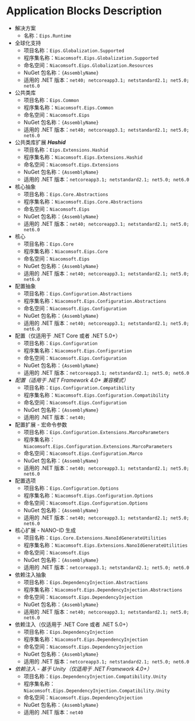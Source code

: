 # Application Blocks Description

- 解决方案
  - 名称：`Eips.Runtime`
- 全球化支持
  - 项目名称：`Eips.Globalization.Supported`
  - 程序集名称：`Niacomsoft.Eips.Globalization.Supported`
  - 命名空间：`Niacomsoft.Eips.Globalization.Resources`
  - NuGet 包名称：`{AssemblyName}`
  - 适用的 .NET 版本：`net40; netcoreapp3.1; netstandard2.1; net5.0; net6.0`
- 公共类库
  - 项目名称：`Eips.Common`
  - 程序集名称：`Niacomsoft.Eips.Common`
  - 命名空间：`Niacomsoft.Eips`
  - NuGet 包名称：`{AssemblyName}`
  - 适用的 .NET 版本：`net40; netcoreapp3.1; netstandard2.1; net5.0; net6.0`
- 公共类库扩展 ***Hashid***
  - 项目名称：`Eips.Extensions.Hashid`
  - 程序集名称：`Niacomsoft.Eips.Extensions.Hashid`
  - 命名空间：`Niacomsoft.Eips.Extensions`
  - NuGet 包名称：`{AssemblyName}`
  - 适用的 .NET 版本：`netcoreapp3.1; netstandard2.1; net5.0; net6.0`
- 核心抽象
  - 项目名称：`Eips.Core.Abstractions`
  - 程序集名称：`Niacomsoft.Eips.Core.Abstractions`
  - 命名空间：`Niacomsoft.Eips`
  - NuGet 包名称：`{AssemblyName}`
  - 适用的 .NET 版本：`net40; netcoreapp3.1; netstandard2.1; net5.0; net6.0`
- 核心
  - 项目名称：`Eips.Core`
  - 程序集名称：`Niacomsoft.Eips.Core`
  - 命名空间：`Niacomsoft.Eips`
  - NuGet 包名称：`{AssemblyName}`
  - 适用的 .NET 版本：`net40; netcoreapp3.1; netstandard2.1; net5.0; net6.0`
- 配置抽象
  - 项目名称：`Eips.Configuration.Abstractions`
  - 程序集名称：`Niacomsoft.Eips.Configuration.Abstractions`
  - 命名空间：`Niacomsoft.Eips.Configuration`
  - NuGet 包名称：`{AssemblyName}`
  - 适用的 .NET 版本：`net40; netcoreapp3.1; netstandard2.1; net5.0; net6.0`
- 配置（仅适用于 .NET Core 或者 .NET 5.0+）
  - 项目名称：`Eips.Configuration`
  - 程序集名称：`Niacomsoft.Eips.Configuration`
  - 命名空间：`Niacomsoft.Eips.Configuration`
  - NuGet 包名称：`{AssemblyName}`
  - 适用的 .NET 版本：`netcoreapp3.1; netstandard2.1; net5.0; net6.0`
- *配置（适用于 .NET Framework 4.0+ 兼容模式）*
  - 项目名称：`Eips.Configuration.Compatibility`
  - 程序集名称：`Niacomsoft.Eips.Configuration.Compatibility`
  - 命名空间：`Niacomsoft.Eips.Configuration`
  - NuGet 包名称：`{AssemblyName}`
  - 适用的 .NET 版本：`net40;`
- 配置扩展 - 宏命令参数
  - 项目名称：`Eips.Configuration.Extensions.MarcoParameters`
  - 程序集名称：`Niacomsoft.Eips.Configuration.Extensions.MarcoParameters`
  - 命名空间：`Niacomsoft.Eips.Configuration.Marco`
  - NuGet 包名称：`{AssemblyName}`
  - 适用的 .NET 版本：`net40; netcoreapp3.1; netstandard2.1; net5.0; net6.0`
- 配置选项
  - 项目名称：`Eips.Configuration.Options`
  - 程序集名称：`Niacomsoft.Eips.Configuration.Options`
  - 命名空间：`Niacomsoft.Eips.Configuration.Options`
  - NuGet 包名称：`{AssemblyName}`
  - 适用的 .NET 版本：`net40; netcoreapp3.1; netstandard2.1; net5.0; net6.0`
- 核心扩展 - NANO-ID 生成
  - 项目名称：`Eips.Core.Extensions.NanoIdGenerateUtilities`
  - 程序集名称：`Niacomsoft.Eips.Extensions.NanoIdGenerateUtilities`
  - 命名空间：`Niacomsoft.Eips`
  - NuGet 包名称：`{AssemblyName}`
  - 适用的 .NET 版本：`netcoreapp3.1; netstandard2.1; net5.0; net6.0`
- 依赖注入抽象
  - 项目名称：`Eips.DependencyInjection.Abstractions`
  - 程序集名称：`Niacomsoft.Eips.DependencyInjection.Abstractions`
  - 命名空间：`Niacomsoft.Eips.DependencyInjection`
  - NuGet 包名称：`{AssemblyName}`
  - 适用的 .NET 版本：`net40; netcoreapp3.1; netstandard2.1; net5.0; net6.0`
- 依赖注入（仅适用于 .NET Core 或者 .NET 5.0+）
  - 项目名称：`Eips.DependencyInjection`
  - 程序集名称：`Niacomsoft.Eips.DependencyInjection`
  - 命名空间：`Niacomsoft.Eips.DependencyInjection`
  - NuGet 包名称：`{AssemblyName}`
  - 适用的 .NET 版本：`netcoreapp3.1; netstandard2.1; net5.0; net6.0`
- *依赖注入 - 基于 Unity（仅适用于 .NET Framework 4.0+）*
  - 项目名称：`Eips.DependencyInjection.Compatibility.Unity`
  - 程序集名称：`Niacomsoft.Eips.DependencyInjection.Compatibility.Unity`
  - 命名空间：`Niacomsoft.Eips.DependencyInjection`
  - NuGet 包名称：`{AssemblyName}`
  - 适用的 .NET 版本：`net40`